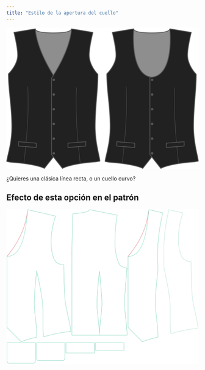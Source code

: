 ```yaml
---
title: "Estilo de la apertura del cuello"
---
```


![Estilo frontal](frontstyle.svg)

¿Quieres una clásica línea recta, o un cuello curvo?

## Efecto de esta opción en el patrón

![Esta imagen muestra el efecto de esta opción superponiendo varias variantes que tienen un valor diferente para esta opción](wahid_frontstyle_sample.svg "Efecto de esta opción en el patrón")
